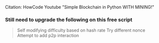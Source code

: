 Citation: HowCode Youtube "Simple Blockchain in Python WITH MINING!"

### Still need to upgrade the following on this free script
> Self modifying difficulty based on hash rate
> Try different nonce
> Attempt to add p2p interaction
